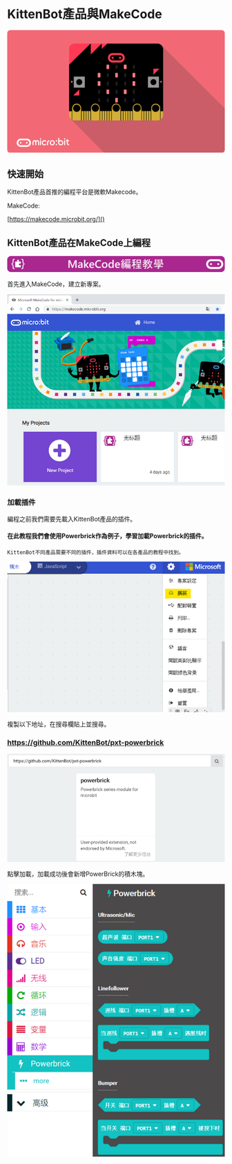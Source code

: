 # KittenBot產品與MakeCode

![](./images/RE25mkU.png)

## 快速開始

KittenBot產品首推的編程平台是微軟Makecode。

MakeCode: 

[https://makecode.microbit.org/]()


## KittenBot產品在MakeCode上編程

![](./images/mcbanner.png)

首先進入MakeCode，建立新專案。

![](./images/02_01.png)

### 加載插件

編程之前我們需要先載入KittenBot產品的插件。

#### 在此教程我們會使用Powerbrick作為例子，學習加載Powerbrick的插件。

    KittenBot不同產品需要不同的插件，插件資料可以在各產品的教程中找到。

![](./images/editor1.png)

複製以下地址，在搜尋欄貼上並搜尋。

### https://github.com/KittenBot/pxt-powerbrick

![](./images/02_02.png)

點擊加載，加載成功後會新增PowerBrick的積木塊。

![](./images/02_03.png)

